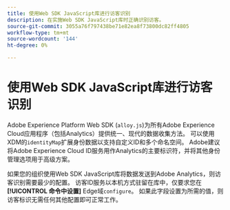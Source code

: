 ```yaml
---
title: 使用Web SDK JavaScript库进行访客识别
description: 在实施Web SDK JavaScript库时正确识别访客。
source-git-commit: 3055a76f797438be71e82ea8f73800dc82ff4805
workflow-type: tm+mt
source-wordcount: '144'
ht-degree: 0%

---
```


# 使用Web SDK JavaScript库进行访客识别

Adobe Experience Platform Web SDK (`alloy.js`)为所有Adobe Experience Cloud应用程序（包括Analytics）提供统一、现代的数据收集方法。 可以使用XDM的`identityMap`扩展身份数据以支持自定义ID和多个命名空间。 Adobe建议将Adobe Experience Cloud ID服务用作Analytics的主要标识符，并将其他身份管理选项用于高级方案。

如果您的组织使用Web SDK JavaScript库将数据发送到Adobe Analytics，则访客识别需要最少的配置。 访客ID服务以本机方式驻留在库中，仅要求您在&#x200B;**[!UICONTROL 命令中设置]** Edge域`configure`。 如果此字段设置为所需的值，则访客标识无需任何其他配置即可正常工作。
